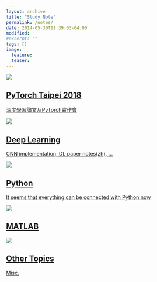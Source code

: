 ```yaml
---
layout: archive
title: "Study Note"
permalink: /notes/
date: 2014-05-30T11:39:03-04:00
modified:
#excerpt: ""
tags: []
image:
  feature:
  teaser:
---
```


<div class="tiles">
<div class="tile">
  <a href="{{ site.url }}/notes/PyTorchTP">
    <img src="{{ site.url }}/images/pytorch.jpg">
    <h2 class="post-title">PyTorch Taipei 2018</h2>
    <p class="post-excerpt">深度學習論文及PyTorch實作會</p>
  </a>
</div><!-- /.tile -->

<div class="tile">
  <a href="{{ site.url }}/notes/DL">
    <img src="{{ site.url }}/images/YOLO.gif">
    <h2 class="post-title">Deep Learning</h2>
    <p class="post-excerpt">CNN implementation, DL paper notes(zh), ...</p>
  </a>
</div><!-- /.tile -->

<div class="tile">
  <a href="{{ site.url }}/notes/Python">
    <img src="{{ site.url }}/images/Python.jpg">
    <h2 class="post-title">Python</h2>
    <p class="post-excerpt">It seems that everything can be connected with Python now</p>
  </a>
</div><!-- /.tile -->

<div class="tile">
  <a href="{{ site.url }}/notes/MATLAB">
    <img src="{{ site.url }}/images/MATLAB.jpg">
    <h2 class="post-title">MATLAB</h2>
    <p class="post-excerpt"></p>
  </a>
</div><!-- /.tile -->

</div><!-- /.tiles -->




<div class="tiles">




<div class="tile">
  <a href="{{ site.url }}/notes/OT">
    <img src="{{ site.url }}/images/IOT-400x250.gif">
    <h2 class="post-title">Other Topics</h2>
    <p class="post-excerpt">Misc.</p>
  </a>
</div><!-- /.tile -->

</div><!-- /.tiles -->
